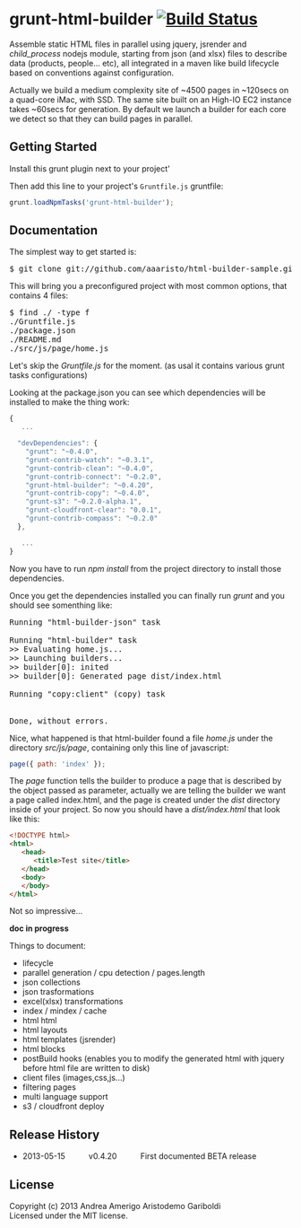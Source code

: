 # grunt-html-builder [![Build Status](https://secure.travis-ci.org/aaaristo/grunt-html-builder.png?branch=master)](http://travis-ci.org/aaaristo/grunt-html-builder)

Assemble static HTML files in parallel using jquery, jsrender and *child_process* nodejs module,
starting from json (and xlsx) files to describe data (products, people... etc),
all integrated in a maven like build lifecycle based on conventions against configuration.

Actually we build a medium complexity site of ~4500 pages in ~120secs on a quad-core iMac,
with SSD.
The same site built on an High-IO EC2 instance takes ~60secs for generation.
By default we launch a builder for each core we detect so that they can build
pages in parallel.

## Getting Started
Install this grunt plugin next to your project'

Then add this line to your project's `Gruntfile.js` gruntfile:

```javascript
grunt.loadNpmTasks('grunt-html-builder');
```

[grunt]: http://gruntjs.com/

## Documentation
The simplest way to get started is:
<pre>
$ git clone git://github.com/aaaristo/html-builder-sample.git
</pre>

This will bring you a preconfigured project with most common options,
that contains 4 files:
<pre>
$ find ./ -type f
./Gruntfile.js
./package.json
./README.md
./src/js/page/home.js
</pre>

Let's skip the *Gruntfile.js* for the moment. (as usal it contains various grunt tasks configurations) 

Looking at the package.json you can see which dependencies will be installed 
to make the thing work:
```javascript
{
   ...

  "devDependencies": {
    "grunt": "~0.4.0",
    "grunt-contrib-watch": "~0.3.1",
    "grunt-contrib-clean": "~0.4.0",
    "grunt-contrib-connect": "~0.2.0",
    "grunt-html-builder": "~0.4.20",
    "grunt-contrib-copy": "~0.4.0",
    "grunt-s3": "~0.2.0-alpha.1",
    "grunt-cloudfront-clear": "0.0.1",
    "grunt-contrib-compass": "~0.2.0"
  },

   ...
}
```

Now you have to run *npm install* from the project directory to install those dependencies.

Once you get the dependencies installed you can finally run *grunt*
and you should see somenthing like:

<pre>
Running "html-builder-json" task

Running "html-builder" task
>> Evaluating home.js...
>> Launching builders...
>> builder[0]: inited
>> builder[0]: Generated page dist/index.html

Running "copy:client" (copy) task


Done, without errors.
</pre>

Nice, what happened is that html-builder found a file *home.js*
under the directory *src/js/page*, containing only this line of javascript:

```javascript
page({ path: 'index' });
```
The *page* function tells the builder to produce a page that is described 
by the object passed as parameter, actually we are telling the builder 
we want a page called index.html, and the page is created under the *dist*
directory inside of your project. So now you should have a *dist/index.html*
that look like this:

```html
<!DOCTYPE html>
<html>
   <head>
      <title>Test site</title>
   </head>
   <body>
   </body>
</html>
```

Not so impressive...

**doc in progress**

Things to document:
* lifecycle
* parallel generation / cpu detection / pages.length
* json collections
* json trasformations
* excel(xlsx) transformations
* index / mindex / cache
* html html
* html layouts
* html templates (jsrender)
* html blocks
* postBuild hooks (enables you to modify the generated html with jquery before html file are written to disk)
* client files (images,css,js...)
* filtering pages
* multi language support
* s3 / cloudfront deploy

## Release History
* 2013-05-15   v0.4.20   First documented BETA release

## License
Copyright (c) 2013 Andrea Amerigo Aristodemo Gariboldi  
Licensed under the MIT license.
